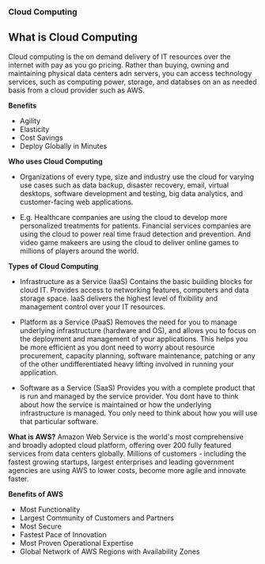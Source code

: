 ### Cloud Computing

## What is Cloud Computing
Cloud computing is the on demand delivery of IT resources over the internet with pay as you go pricing. Rather than buying, owning and maintaining physical data centers adn servers, you can access technology services, such as computing power, storage, and databses on an as needed basis from a cloud provider such as AWS.

**Benefits**
- Agility
- Elasticity
- Cost Savings
- Deploy Globally in Minutes

**Who uses Cloud Computing**
- Organizations of every type, size and industry use the cloud for varying use cases such as data backup, disaster recovery, email, virtual desktops, software development and testing, big data analytics, and customer-facing web applications. 

- E.g. Healthcare companies are using the cloud to develop more personalized treatments for patients. Financial services companies are using the cloud to power real time fraud detection and prevention. And video game makeers are using the cloud to deliver online games to millions of players around the world.

**Types of Cloud Computing**
- Infrastructure as a Service (IaaS)
Contains the basic building blocks for cloud IT. Provides access to networking features, computers and data storage space. IaaS delivers the highest level of flxibility and management control over your IT resources.

- Platform as a Service (PaaS)
Removes the need for you to manage underlying infrastructure (hardware and OS), and allows you to focus on the deployment and management of your applications. This helps you be more efficient as you dont need to worry about resource procurement, capacity planning, software maintenance, patching or any of the other undifferentiated heavy lifting involved in running your application.

- Software as a Service (SaaS)
Provides you with a complete product that is run and managed by the service provider. You dont have to think about how the service is maintained or how the underlying infrastructure is managed. You only need to think about how you will use that particular software.

**What is AWS?**
Amazon Web Service is the world's most comprehensive and broadly adopted cloud platform, offering over 200 fully featured services from data centers globally. Millions of customers - including the fastest growing startups, largest enterprises and leading government agencies are using AWS to lower costs, become more agile and innovate faster.

**Benefits of AWS**
- Most Functionality
- Largest Community of Customers and Partners
- Most Secure
- Fastest Pace of Innovation
- Most Proven Operational Expertise
- Global Network of AWS Regions with Availability Zones






